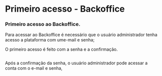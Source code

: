 # Primeiro acesso - Backoffice

### Primeiro acesso ao Backoffice.

Para acessar ao Backoffice é necessário que o usuário administrador tenha acesso a plataforma com ume-mail e senha;

O primeiro acesso é feito com a senha e a confirmação.



<figure><img src="../../.gitbook/assets/Captura de Tela 2023-04-20 às 15.40.58 (1).png" alt=""><figcaption></figcaption></figure>

Após a confirmação da senha, o usuário administrador pode acessar a conta com o e-mail e senha,
